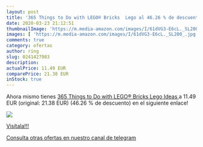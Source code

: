 ```yaml
---
layout: post
title: '365 Things to Do with LEGO® Bricks  Lego al 46.26 % de descuento'
date: 2020-03-23 21:12:51
thumbnailImage: 'https://m.media-amazon.com/images/I/61dVG3-E6cL._SL200_.jpg'
images: [ 'https://m.media-amazon.com/images/I/61dVG3-E6cL._SL200_.jpg' ]
comments: true
category: ofertas
author: ring
slug: 0241427983
description:
actualPrice: 11.49 EUR
comparePrice: 21.38 EUR
inStock: true
---
```


Ahora mismo tienes [365 Things to Do with LEGO® Bricks  Lego Ideas ](https://www.amazon.com/dp/0241427983/?tag=redken08-20) a 11.49 EUR (original: 21.38 EUR) (46.26 %  de descuento) en el siguiente enlace!

[![](https://m.media-amazon.com/images/I/61dVG3-E6cL._SL200_.jpg)](https://www.amazon.com/dp/0241427983/?tag=redken08-20)

[Visítala!!!](https://www.amazon.com/dp/0241427983/?tag=redken08-20)

[Consulta otras ofertas en nuestro canal de telegram](https://t.me/s/ofertas25)
